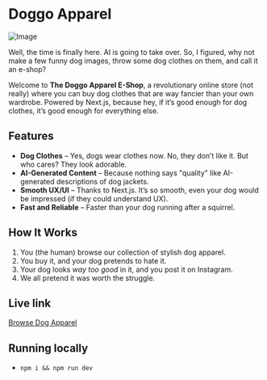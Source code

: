 # Doggo Apparel

![Image](https://i.imgur.com/gwLNNOz.png)

Well, the time is finally here. AI is going to take over. So, I figured, why not make a few funny dog images, throw some dog clothes on them, and call it an e-shop?

Welcome to **The Doggo Apparel E-Shop**, a revolutionary online store (not really) where you can buy dog clothes that are way fancier than your own wardrobe. Powered by Next.js, because hey, if it’s good enough for dog clothes, it’s good enough for everything else.

## Features

- **Dog Clothes** – Yes, dogs wear clothes now. No, they don’t like it. But who cares? They look adorable.
- **AI-Generated Content** – Because nothing says "quality" like AI-generated descriptions of dog jackets.
- **Smooth UX/UI** – Thanks to Next.js. It’s so smooth, even your dog would be impressed (if they could understand UX).
- **Fast and Reliable** – Faster than your dog running after a squirrel.

## How It Works

1. You (the human) browse our collection of stylish dog apparel.
2. You buy it, and your dog pretends to hate it.
3. Your dog looks _way too good_ in it, and you post it on Instagram.
4. We all pretend it was worth the struggle.

## Live link

[Browse Dog Apparel](https://doggo-apparel.vercel.app/browse)

## Running locally

- `npm i && npm run dev`
